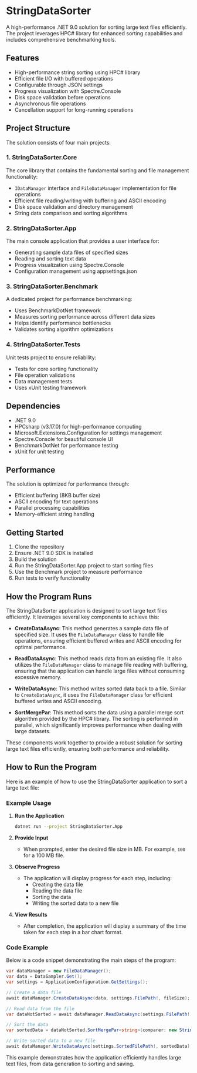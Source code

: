 # StringDataSorter

A high-performance .NET 9.0 solution for sorting large text files efficiently. The project leverages HPC# library for enhanced sorting capabilities and includes comprehensive benchmarking tools.

## Features

- High-performance string sorting using HPC# library
- Efficient file I/O with buffered operations
- Configurable through JSON settings
- Progress visualization with Spectre.Console
- Disk space validation before operations
- Asynchronous file operations
- Cancellation support for long-running operations

## Project Structure

The solution consists of four main projects:

### 1. StringDataSorter.Core
The core library that contains the fundamental sorting and file management functionality:
- `IDataManager` interface and `FileDataManager` implementation for file operations
- Efficient file reading/writing with buffering and ASCII encoding
- Disk space validation and directory management
- String data comparison and sorting algorithms

### 2. StringDataSorter.App
The main console application that provides a user interface for:
- Generating sample data files of specified sizes
- Reading and sorting text data
- Progress visualization using Spectre.Console
- Configuration management using appsettings.json

### 3. StringDataSorter.Benchmark
A dedicated project for performance benchmarking:
- Uses BenchmarkDotNet framework
- Measures sorting performance across different data sizes
- Helps identify performance bottlenecks
- Validates sorting algorithm optimizations

### 4. StringDataSorter.Tests
Unit tests project to ensure reliability:
- Tests for core sorting functionality
- File operation validations
- Data management tests
- Uses xUnit testing framework

## Dependencies

- .NET 9.0
- HPCsharp (v3.17.0) for high-performance computing
- Microsoft.Extensions.Configuration for settings management
- Spectre.Console for beautiful console UI
- BenchmarkDotNet for performance testing
- xUnit for unit testing

## Performance

The solution is optimized for performance through:
- Efficient buffering (8KB buffer size)
- ASCII encoding for text operations
- Parallel processing capabilities
- Memory-efficient string handling

## Getting Started

1. Clone the repository
2. Ensure .NET 9.0 SDK is installed
3. Build the solution
4. Run the StringDataSorter.App project to start sorting files
5. Use the Benchmark project to measure performance
6. Run tests to verify functionality

## How the Program Runs

The StringDataSorter application is designed to sort large text files efficiently. It leverages several key components to achieve this:

- **CreateDataAsync**: This method generates a sample data file of specified size. It uses the `FileDataManager` class to handle file operations, ensuring efficient buffered writes and ASCII encoding for optimal performance.

- **ReadDataAsync**: This method reads data from an existing file. It also utilizes the `FileDataManager` class to manage file reading with buffering, ensuring that the application can handle large files without consuming excessive memory.

- **WriteDataAsync**: This method writes sorted data back to a file. Similar to `CreateDataAsync`, it uses the `FileDataManager` class for efficient buffered writes and ASCII encoding.

- **SortMergePar**: This method sorts the data using a parallel merge sort algorithm provided by the HPC# library. The sorting is performed in parallel, which significantly improves performance when dealing with large datasets.

These components work together to provide a robust solution for sorting large text files efficiently, ensuring both performance and reliability.

## How to Run the Program

Here is an example of how to use the StringDataSorter application to sort a large text file:

### Example Usage

1. **Run the Application**
   ```bash
   dotnet run --project StringDataSorter.App
   ```

2. **Provide Input**
   - When prompted, enter the desired file size in MB. For example, `100` for a 100 MB file.

3. **Observe Progress**
   - The application will display progress for each step, including:
     - Creating the data file
     - Reading the data file
     - Sorting the data
     - Writing the sorted data to a new file

4. **View Results**
   - After completion, the application will display a summary of the time taken for each step in a bar chart format.

### Code Example

Below is a code snippet demonstrating the main steps of the program:

```csharp
var dataManager = new FileDataManager();
var data = DataSampler.Get();
var settings = ApplicationConfiguration.GetSettings();

// Create a data file
await dataManager.CreateDataAsync(data, settings.FilePath!, fileSize);

// Read data from the file
var dataNotSorted = await dataManager.ReadDataAsync(settings.FilePath!);

// Sort the data
var sortedData = dataNotSorted.SortMergePar<string>(comparer: new StringDataComparer());

// Write sorted data to a new file
await dataManager.WriteDataAsync(settings.SortedFilePath!, sortedData);
```

This example demonstrates how the application efficiently handles large text files, from data generation to sorting and saving.